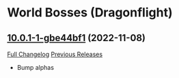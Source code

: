 # <DBM> World Bosses (Dragonflight)

## [10.0.1-1-gbe44bf1](https://github.com/DeadlyBossMods/DBM-Retail/tree/be44bf1c53e0c052a4aab70a49d132aeb9c9925d) (2022-11-08)
[Full Changelog](https://github.com/DeadlyBossMods/DBM-Retail/compare/10.0.1...be44bf1c53e0c052a4aab70a49d132aeb9c9925d) [Previous Releases](https://github.com/DeadlyBossMods/DBM-Retail/releases)

- Bump alphas  
